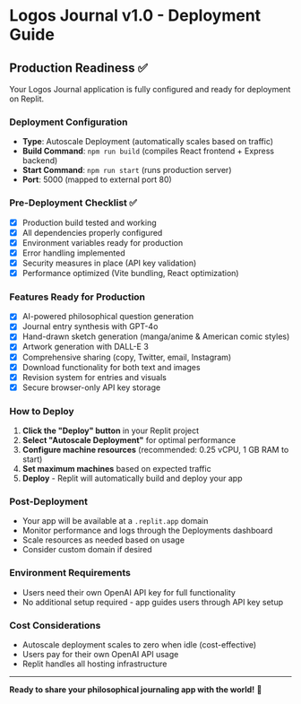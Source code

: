 # Logos Journal v1.0 - Deployment Guide

## Production Readiness ✅

Your Logos Journal application is fully configured and ready for deployment on Replit.

### Deployment Configuration
- **Type**: Autoscale Deployment (automatically scales based on traffic)
- **Build Command**: `npm run build` (compiles React frontend + Express backend)
- **Start Command**: `npm run start` (runs production server)
- **Port**: 5000 (mapped to external port 80)

### Pre-Deployment Checklist ✅
- [x] Production build tested and working
- [x] All dependencies properly configured
- [x] Environment variables ready for production
- [x] Error handling implemented
- [x] Security measures in place (API key validation)
- [x] Performance optimized (Vite bundling, React optimization)

### Features Ready for Production
- [x] AI-powered philosophical question generation
- [x] Journal entry synthesis with GPT-4o
- [x] Hand-drawn sketch generation (manga/anime & American comic styles)
- [x] Artwork generation with DALL-E 3
- [x] Comprehensive sharing (copy, Twitter, email, Instagram)
- [x] Download functionality for both text and images
- [x] Revision system for entries and visuals
- [x] Secure browser-only API key storage

### How to Deploy

1. **Click the "Deploy" button** in your Replit project
2. **Select "Autoscale Deployment"** for optimal performance
3. **Configure machine resources** (recommended: 0.25 vCPU, 1 GB RAM to start)
4. **Set maximum machines** based on expected traffic
5. **Deploy** - Replit will automatically build and deploy your app

### Post-Deployment
- Your app will be available at a `.replit.app` domain
- Monitor performance and logs through the Deployments dashboard
- Scale resources as needed based on usage
- Consider custom domain if desired

### Environment Requirements
- Users need their own OpenAI API key for full functionality
- No additional setup required - app guides users through API key setup

### Cost Considerations
- Autoscale deployment scales to zero when idle (cost-effective)
- Users pay for their own OpenAI API usage
- Replit handles all hosting infrastructure

---

**Ready to share your philosophical journaling app with the world!** 🌟